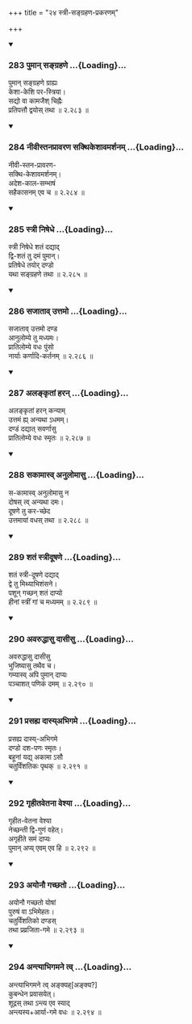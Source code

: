 +++
title = "२४ स्त्री-सङ्ग्रहण-प्रकरणम्"

+++

<div class="js_include" includetitle="true" newlevelforh1="3" unfilled url="/kalpAntaram/smRtiH/yAjJNavalkyaH/mUlam/02_vyavahAraH/24_strI-sangrahaNa-prakaraNam/283_pumAn_sangrahaNe.md">
<details open><summary><h3>283 पुमान् सङ्ग्रहणे ...{Loading}...</h3></summary>

पुमान् सङ्ग्रहणे ग्राह्यः  
केशा-केशि पर-स्त्रिया।  
सद्यो वा कामजैश् चिह्नैः  
प्रतिपत्तौ द्वयोस् तथा  ॥ २.२८३ ॥
</details>
</div>
<div class="js_include" includetitle="true" newlevelforh1="3" unfilled url="/kalpAntaram/smRtiH/yAjJNavalkyaH/mUlam/02_vyavahAraH/24_strI-sangrahaNa-prakaraNam/284_nIvIstanaprAvaraNa_sakthikeshAvamarshanam.md">
<details open><summary><h3>284 नीवीस्तनप्रावरण सक्थिकेशावमर्शनम् ...{Loading}...</h3></summary>

नीवी-स्तन-प्रावरण-  
सक्थि-केशावमर्शनम्।  
अदेश-काल-सम्भाषं  
सहैकासनम् एव च  ॥ २.२८४ ॥
</details>
</div>
<div class="js_include" includetitle="true" newlevelforh1="3" unfilled url="/kalpAntaram/smRtiH/yAjJNavalkyaH/mUlam/02_vyavahAraH/24_strI-sangrahaNa-prakaraNam/285_strI_niShedhe.md">
<details open><summary><h3>285 स्त्री निषेधे ...{Loading}...</h3></summary>

स्त्री निषेधे शतं दद्याद्  
द्वि-शतं तु दमं पुमान्।  
प्रतिषेधे तयोर् दण्डो  
यथा सङ्ग्रहणे तथा  ॥ २.२८५ ॥
</details>
</div>
<div class="js_include" includetitle="true" newlevelforh1="3" unfilled url="/kalpAntaram/smRtiH/yAjJNavalkyaH/mUlam/02_vyavahAraH/24_strI-sangrahaNa-prakaraNam/286_sajAtAv_uttamo.md">
<details open><summary><h3>286 सजाताव् उत्तमो ...{Loading}...</h3></summary>

सजाताव् उत्तमो दण्ड  
आनुलोम्ये तु मध्यमः।  
प्रातिलोम्ये वधः पुंसो  
नार्याः कर्णादि-कर्तनम्  ॥ २.२८६ ॥
</details>
</div>
<div class="js_include" includetitle="true" newlevelforh1="3" unfilled url="/kalpAntaram/smRtiH/yAjJNavalkyaH/mUlam/02_vyavahAraH/24_strI-sangrahaNa-prakaraNam/287_alankRtAM_haran.md">
<details open><summary><h3>287 अलङ्कृतां हरन् ...{Loading}...</h3></summary>

अलङ्कृतां हरन् कन्याम्  
उत्तमं ह्य् अन्यथा ऽधमम्।  
दण्डं दद्यात् सवर्णासु  
प्रातिलोम्ये वधः स्मृतः  ॥ २.२८७ ॥
</details>
</div>
<div class="js_include" includetitle="true" newlevelforh1="3" unfilled url="/kalpAntaram/smRtiH/yAjJNavalkyaH/mUlam/02_vyavahAraH/24_strI-sangrahaNa-prakaraNam/288_sakAmAsv_anulomAsu.md">
<details open><summary><h3>288 सकामास्व् अनुलोमासु ...{Loading}...</h3></summary>

स-कामास्व् अनुलोमासु न  
दोषस् त्व् अन्यथा दमः।  
दूषणे तु कर-च्छेद  
उत्तमायां वधस् तथा  ॥ २.२८८ ॥
</details>
</div>
<div class="js_include" includetitle="true" newlevelforh1="3" unfilled url="/kalpAntaram/smRtiH/yAjJNavalkyaH/mUlam/02_vyavahAraH/24_strI-sangrahaNa-prakaraNam/289_shataM_strIdUShaNe.md">
<details open><summary><h3>289 शतं स्त्रीदूषणे ...{Loading}...</h3></summary>

शतं स्त्री-दूषणे दद्याद्  
द्वे तु मिथ्याभिशंसने।  
पशून् गच्छन् शतं दाप्यो  
हीनां स्त्रीं गां च मध्यमम्  ॥ २.२८९ ॥
</details>
</div>
<div class="js_include" includetitle="true" newlevelforh1="3" unfilled url="/kalpAntaram/smRtiH/yAjJNavalkyaH/mUlam/02_vyavahAraH/24_strI-sangrahaNa-prakaraNam/290_avaruddhAsu_dAsIsu.md">
<details open><summary><h3>290 अवरुद्धासु दासीसु ...{Loading}...</h3></summary>

अवरुद्धासु दासीसु  
भुजिष्यासु तथैव च।  
गम्यास्व् अपि पुमान् दाप्यः  
पञ्चाशत् पणिकं दमम्  ॥ २.२९० ॥
</details>
</div>
<div class="js_include" includetitle="true" newlevelforh1="3" unfilled url="/kalpAntaram/smRtiH/yAjJNavalkyaH/mUlam/02_vyavahAraH/24_strI-sangrahaNa-prakaraNam/291_prasahya_dAsyabhigame.md">
<details open><summary><h3>291 प्रसह्य दास्य्अभिगमे ...{Loading}...</h3></summary>

प्रसह्य दास्य्-अभिगमे  
दण्डो दश-पणः स्मृतः।  
बहूनां यद्य् अकामा ऽसौ  
चतुर्विंशतिकः पृथक्  ॥ २.२९१ ॥
</details>
</div>
<div class="js_include" includetitle="true" newlevelforh1="3" unfilled url="/kalpAntaram/smRtiH/yAjJNavalkyaH/mUlam/02_vyavahAraH/24_strI-sangrahaNa-prakaraNam/292_gRhItavetanA_veshyA.md">
<details open><summary><h3>292 गृहीतवेतना वेश्या ...{Loading}...</h3></summary>

गृहीत-वेतना वेश्या  
नेच्छन्ती द्वि-गुणं वहेत्।  
अगृहीते समं दाप्यः  
पुमान् अप्य् एवम् एव हि  ॥ २.२९२ ॥
</details>
</div>
<div class="js_include" includetitle="true" newlevelforh1="3" unfilled url="/kalpAntaram/smRtiH/yAjJNavalkyaH/mUlam/02_vyavahAraH/24_strI-sangrahaNa-prakaraNam/293_ayonau_gachChato.md">
<details open><summary><h3>293 अयोनौ गच्छतो ...{Loading}...</h3></summary>

अयोनौ गच्छतो योषां  
पुरुषं वा ऽभिमेहतः।  
चतुर्विंशतिको दण्डस्  
तथा प्रव्रजिता-गमे  ॥ २.२९३ ॥
</details>
</div>
<div class="js_include" includetitle="true" newlevelforh1="3" unfilled url="/kalpAntaram/smRtiH/yAjJNavalkyaH/mUlam/02_vyavahAraH/24_strI-sangrahaNa-prakaraNam/294_antyAbhigamane_tv.md">
<details open><summary><h3>294 अन्त्याभिगमने त्व् ...{Loading}...</h3></summary>

अन्त्याभिगमने त्व् अङ्क्यह्[अङ्क्य?]  
कुबन्धेन प्रवासयेत्।  
शूद्रस् तथा ऽन्त्य एव स्याद्  
अन्त्यस्य+आर्या-गमे वधः  ॥ २.२९४ ॥
</details>
</div>
